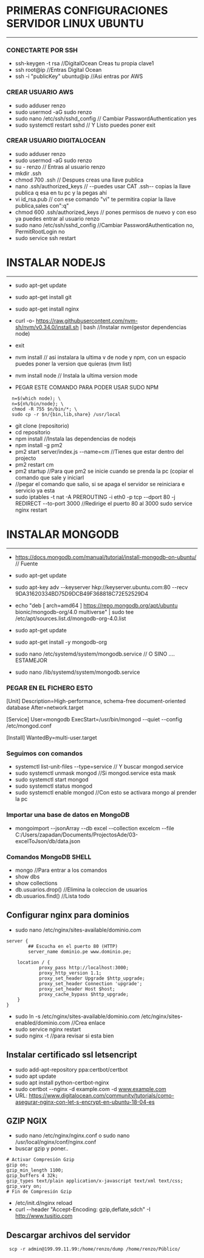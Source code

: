 # PRIMERAS CONFIGURACIONES SERVIDOR LINUX UBUNTU
------------------------------------------------

### CONECTARTE POR SSH
- ssh-keygen -t rsa //DigitalOcean Creas tu propia clave1
- ssh root@ip //Entras Digital Ocean
- ssh -i "publicKey" ubuntu@ip //Asi entras por AWS

### CREAR USUARIO AWS
- sudo adduser renzo
- sudo usermod -aG sudo renzo
- sudo nano /etc/ssh/sshd_config  // Cambiar PasswordAuthentication yes
- sudo systemctl restart sshd // Y Listo puedes poner exit

### CREAR USUARIO DIGITALOCEAN
- sudo adduser renzo
- sudo usermod -aG sudo renzo
- su - renzo // Entras al usuario renzo
- mkdir .ssh
- chmod 700 .ssh // Despues creas una llave publica 
- nano .ssh/authorized_keys // --puedes usar CAT .ssh-- copias la llave publica q esa en tu pc y la pegas ahí
- vi id_rsa.pub // con ese comando "vi" te permitira copiar la llave publica,sales con":q"
- chmod 600 .ssh/authorized_keys // pones permisos de nuevo y con eso ya puedes entrar al usuario renzo
- sudo nano /etc/ssh/sshd_config  //Cambiar PasswordAuthentication no, PermitRootLogin no
- sudo service ssh restart 


# INSTALAR NODEJS
------------------

- sudo apt-get update
- sudo apt-get install git
- sudo apt-get install nginx
- curl -o- https://raw.githubusercontent.com/nvm-sh/nvm/v0.34.0/install.sh | bash  //Instalar nvm(gestor dependencias node)
- exit
- nvm install // asi instalara la ultima v de node y npm, con un espacio puedes poner la version que quieras (nvm list)
- nvm install node // Instala la ultima version mode

- PEGAR ESTE COMANDO PARA PODER USAR SUDO NPM
```
  n=$(which node); \
  n=${n%/bin/node}; \
  chmod -R 755 $n/bin/*; \
  sudo cp -r $n/{bin,lib,share} /usr/local
  ```
- git clone (repositorio)
- cd repositorio
- npm install //Instala las dependencias de nodejs
- npm install -g pm2
- pm2 start server/index.js --name=cm //Tienes que estar dentro del projecto
- pm2 restart cm
- pm2 startup   //Para que pm2 se inicie cuando se prenda la pc (copiar el comando que sale y iniciarl
- //pegar el comando que salio, si se apaga el servidor se reiniciara e servicio ya esta
- sudo iptables -t nat -A PREROUTING -i eth0 -p tcp --dport 80 -j REDIRECT --to-port 3000   //Redirige el puerto 80 al 3000
sudo service nginx restart



# INSTALAR MONGODB
--------------------------

- https://docs.mongodb.com/manual/tutorial/install-mongodb-on-ubuntu/     // Fuente
- sudo apt-get update
- sudo apt-key adv --keyserver hkp://keyserver.ubuntu.com:80 --recv 9DA31620334BD75D9DCB49F368818C72E52529D4
- echo "deb [ arch=amd64 ] https://repo.mongodb.org/apt/ubuntu bionic/mongodb-org/4.0 multiverse" | sudo tee /etc/apt/sources.list.d/mongodb-org-4.0.list
- sudo apt-get update
- sudo apt-get install -y mongodb-org 

- sudo nano /etc/systemd/system/mongodb.service // O SINO .... ESTAMEJOR

- sudo nano /lib/systemd/system/mongodb.service


### PEGAR EN EL FICHERO ESTO
[Unit]
Description=High-performance, schema-free document-oriented database
After=network.target

[Service]
User=mongodb
ExecStart=/usr/bin/mongod --quiet --config /etc/mongod.conf

[Install]
WantedBy=multi-user.target

### Seguimos con comandos
- systemctl list-unit-files --type=service       // Y buscar mongod.service
- sudo systemctl unmask mongod      //Si mongod.service esta mask 
- sudo systemctl start mongod
- sudo systemctl status mongod
- sudo systemctl enable mongod   //Con esto se activara mongo al prender la pc

### Importar una base de datos en MongoDB
- mongoimport --jsonArray --db excel --collection excelcm --file C:/Users/zapadan/Documents/ProjectosAde/03-excelToJson/db/data.json

### Comandos MongoDB SHELL
- mongo       //Para entrar a los comandos
- show dbs	
- show collections
- db.usuarios.drop()    //Elimina la coleccion de usuarios
- db.usuarios.find()      //Lista todo

## Configurar nginx para dominios
- sudo nano /etc/nginx/sites-available/dominio.com   
```
server {
        ## Escucha en el puerto 80 (HTTP) 
        server_name dominio.pe www.dominio.pe;

    location / {
            proxy_pass http://localhost:3000;
            proxy_http_version 1.1;
            proxy_set_header Upgrade $http_upgrade;
            proxy_set_header Connection 'upgrade';
            proxy_set_header Host $host;
            proxy_cache_bypass $http_upgrade;
    }
}

```
- sudo ln -s /etc/nginx/sites-available/dominio.com /etc/nginx/sites-enabled/dominio.com      //Crea enlace
- sudo service nginx restart
- sudo nginx -t //para revisar si esta bien

## Instalar certificado ssl letsencript
- sudo add-apt-repository ppa:certbot/certbot
- sudo apt update
- sudo apt install python-certbot-nginx
- sudo certbot --nginx -d example.com -d www.example.com
- URL: https://www.digitalocean.com/community/tutorials/como-asegurar-nginx-con-let-s-encrypt-en-ubuntu-18-04-es

## GZIP NGIX
- sudo nano /etc/nginx/nginx.conf o sudo nano /usr/local/nginx/conf/nginx.conf
- buscar gzip y poner..
```
# Activar Compresión Gzip
gzip on;
gzip_min_length 1100;
gzip_buffers 4 32k;
gzip_types text/plain application/x-javascript text/xml text/css;
gzip_vary on;
# Fin de Compresión Gzip
```
- /etc/init.d/nginx reload
- curl --header "Accept-Encoding: gzip,deflate,sdch" -I http://www.tusitio.com

## Descargar archivos del servidor 
```
 scp -r admin@199.99.11.99:/home/renzo/dump /home/renzo/Público/
```

